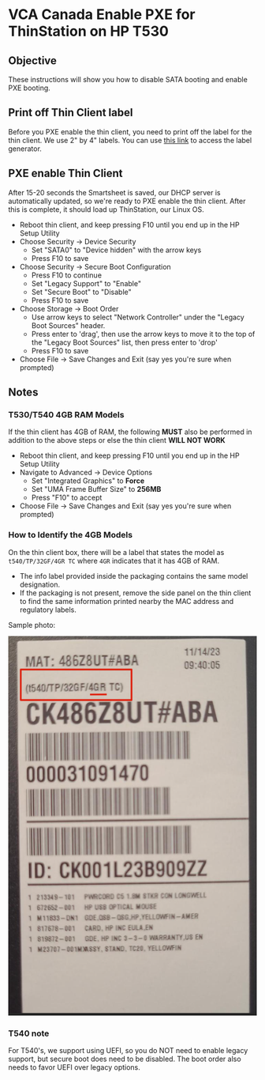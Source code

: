 # VCA Canada Enable PXE for ThinStation on HP T530

## Objective

These instructions will show you how to disable SATA booting and enable PXE booting. 

## Print off Thin Client label

Before you PXE enable the thin client, you need to print off the label for the thin client. We use 2" by 4" labels. You can use [this link](https://thinstation-inventory.vcacanada.com/) to access the label generator.

## PXE enable Thin Client

After 15-20 seconds the Smartsheet is saved, our DHCP server is automatically updated, so we're ready to PXE enable the thin client. After this is complete, it should load up ThinStation, our Linux OS.

* Reboot thin client, and keep pressing F10 until you end up in the HP Setup Utility
* Choose Security -> Device Security
  * Set "SATA0" to "Device hidden" with the arrow keys
  * Press F10 to save
* Choose Security -> Secure Boot Configuration
  * Press F10 to continue
  * Set "Legacy Support" to "Enable"
  * Set "Secure Boot" to "Disable"
  * Press F10 to save
* Choose Storage -> Boot Order
  * Use arrow keys to select "Network Controller" under the "Legacy Boot Sources" header.
  * Press enter to 'drag', then use the arrow keys to move it to the top of the "Legacy Boot Sources" list, then press enter to 'drop'
  * Press F10 to save
* Choose File -> Save Changes and Exit (say yes you're sure when prompted)

## Notes

### T530/T540 4GB RAM Models

If the thin client has 4GB of RAM, the following **MUST** also be performed in addition to the above steps or else the thin client **WILL NOT WORK**

* Reboot thin client, and keep pressing F10 until you end up in the HP Setup Utility
* Navigate to Advanced -> Device Options
  * Set "Integrated Graphics" to **Force**
  * Set "UMA Frame Buffer Size" to **256MB**
  * Press "F10" to accept
* Choose File -> Save Changes and Exit (say yes you're sure when prompted)

### How to Identify the 4GB Models

On the thin client box, there will be a label that states the model as `t540/TP/32GF/4GR TC` where `4GR` indicates that it has 4GB of RAM.

  * The info label provided inside the packaging contains the same model designation. 
  * If the packaging is not present, remove the side panel on the thin client to find the same information printed nearby the MAC address and regulatory labels.

Sample photo:

![Thin client model label sample](images/tc_model_label.png)


### T540 note

For T540's, we support using UEFI, so you do NOT need to enable legacy support, but secure boot does need to be disabled. The boot order also needs to favor UEFI over legacy options. 
